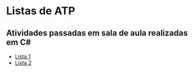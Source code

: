 # Listas de ATP

## Atividades passadas em sala de aula realizadas em C#
 - [Lista 1](https://github.com/Daniel10013/Atividades-ATP/tree/main/Lista-1)
 - [Lista 2](https://github.com/Daniel10013/Atividades-ATP/tree/main/Lista-2)

